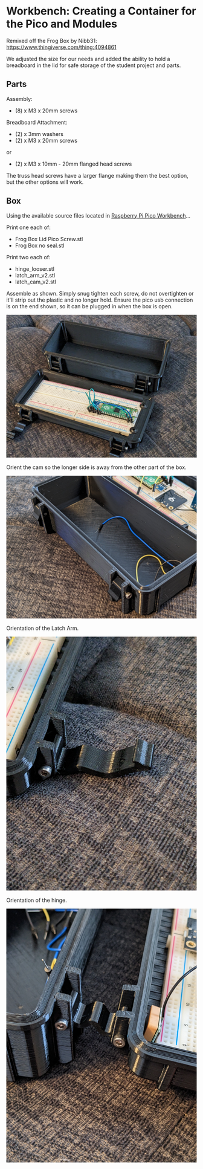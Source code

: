 # Workbench: Creating a Container for the Pico and Modules

Remixed off the Frog Box by Nibb31: https://www.thingiverse.com/thing:4094861  

We adjusted the size for our needs and added the ability to hold a breadboard in the lid for safe storage of the student project and parts.

## Parts

Assembly: 
* (8) x M3 x 20mm screws 

Breadboard Attachment:
* (2) x 3mm washers
* (2) x M3 x 20mm screws

or

* (2) x M3 x 10mm - 20mm flanged head screws 

The truss head screws have a larger flange making them the best option, but the other options will work.

## Box

Using the available source files located in [Raspberry Pi Pico Workbench](https://github.com/StratoLab/telemetry/tree/main/raspberry-pi-pico/python/workbench/src)...

Print one each of:  
* Frog Box Lid Pico Screw.stl
* Frog Box no seal.stl

Print two each of:
* hinge_looser.stl
* latch_arm_v2.stl
* latch_cam_v2.stl

Assemble as shown. Simply snug tighten each screw, do not overtighten or it'll strip out the plastic and no longer hold. Ensure the pico usb connection is on the end shown, so it can be plugged in when the box is open. 

![Assembled Box](assets/images/AssembledBoxOpen.jpg)

Orient the cam so the longer side is away from the other part of the box. 

![Latch Cam Orientation](assets/images/LatchCam.jpg)

Orientation of the Latch Arm.

![Latch Arm Orientation](assets/images/LatchArm.jpg)

Orientation of the hinge.

![Hinge Orientation](assets/images/Hinge.jpg)